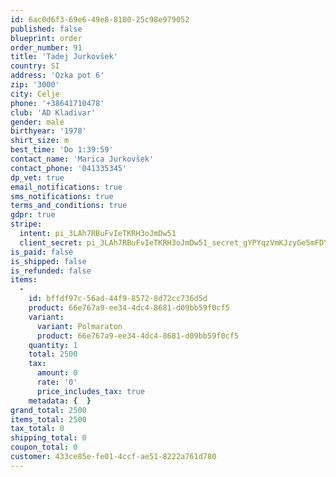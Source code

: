```yaml
---
id: 6ac0d6f3-69e6-49e8-8100-25c98e979052
published: false
blueprint: order
order_number: 91
title: 'Tadej Jurkovšek'
country: SI
address: 'Ozka pot 6'
zip: '3000'
city: Celje
phone: '+38641710478'
club: 'AD Kladivar'
gender: male
birthyear: '1978'
shirt_size: m
best_time: 'Do 1:39:59'
contact_name: 'Marica Jurkovšek'
contact_phone: '041335345'
dp_vet: true
email_notifications: true
sms_notifications: true
terms_and_conditions: true
gdpr: true
stripe:
  intent: pi_3LAh7RBuFvIeTKRH3oJmDw51
  client_secret: pi_3LAh7RBuFvIeTKRH3oJmDw51_secret_gYPYqzVmKJzyGe5mFDYHIsX9h
is_paid: false
is_shipped: false
is_refunded: false
items:
  -
    id: bffdf97c-56ad-44f9-8572-8d72cc736d5d
    product: 66e767a9-ee34-4dc4-8681-d09bb59f0cf5
    variant:
      variant: Polmaraton
      product: 66e767a9-ee34-4dc4-8681-d09bb59f0cf5
    quantity: 1
    total: 2500
    tax:
      amount: 0
      rate: '0'
      price_includes_tax: true
    metadata: {  }
grand_total: 2500
items_total: 2500
tax_total: 0
shipping_total: 0
coupon_total: 0
customer: 433ce85e-fe01-4ccf-ae51-8222a761d780
---
```

